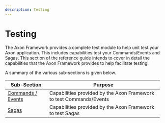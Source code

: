 ```yaml
---
description: Testing
---
```


# Testing

The Axon Framework provides a complete test module to help unit test your Axon application. This includes capabilities test your Commands/Events and Sagas. This section of the reference guide intends to cover in detail the capabilities that the Axon Framework provides to help facilitate testing.‌

A summary of the various sub-sections is given below.

| Sub-Section                               | Purpose                                                             |
| ----------------------------------------- | ------------------------------------------------------------------- |
| ​[Commands / Events​](commands-events.md) | Capabilities provided by the Axon Framework to test Commands/Events |
| ​[Sagas​](sagas-1.md)                     | Capabilities provided by the Axon Framework to test Sagas           |
